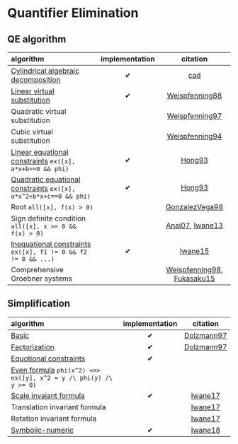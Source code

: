 # Quantifier Elimination

## QE algorithm

| algorithm | implementation | citation |
| :-- | :--: | :--: |
| [Cylindrical algebraic decomposition](../cad.go) | ✔ | [cad](cad.md) |
| [Linear virtual substitution](../vs.go) | ✔ | [Weispfenning88](https://www.sciencedirect.com/science/article/pii/S0747717188800038) |
| Quadratic virtual substitution | | [Weispfenning97](https://link.springer.com/article/10.1007/s002000050055) |
| Cubic virtual substitution |  | [Weispfenning94](https://dl.acm.org/doi/10.1145/190347.190425) |
| [Linear equational constraints](../quadeq.go) `ex([x], a*x+b==0 && phi)` | ✔ | [Hong93](https://dl.acm.org/doi/10.1145/164081.164140) |
| [Quadratic equational constraints](../quadeq.go) `ex([x], a*x^2+b*x+c==0 && phi)` | ✔ | [Hong93](https://dl.acm.org/doi/10.1145/164081.164140) |
| Root `all([x], f(x) > 0)` | | [GonzalezVega98](https://link.springer.com/chapter/10.1007/978-3-7091-9459-1_19) |
| Sign definite condition `all([x], x >= 0 && f(x) > 0)` | | [Anai07](https://www.tandfonline.com/doi/abs/10.1080/00207170600726550?journalCode=tcon20), [Iwane13](https://link.springer.com/chapter/10.1007/978-3-319-02297-0_17) |
| [Inequational constraints](../neq.go) `ex([x], f1 != 0 && f2 != 0 && ...)` | ✔ | [Iwane15](https://repository.kulib.kyoto-u.ac.jp/dspace/bitstream/2433/224375/1/1976-06.pdf) |
| Comprehensive Groebner systems || [Weispfenning98](https://link.springer.com/chapter/10.1007/978-3-7091-9459-1_20), [Fukasaku15](https://dl.acm.org/doi/10.1145/2755996.2756646) |


## Simplification

| algorithm | implementation | citation |
| :-- | :--: | :--: |
| [Basic](../simpl_basic.go) |✔| [Dolzmann97](https://www.sciencedirect.com/science/article/pii/S0747717197901231) |
| [Factorization](../simpl_fctr.go) |✔| [Dolzmann97](https://www.sciencedirect.com/science/article/pii/S0747717197901231) |
| [Equotional constraints](../simpl_reduce.go) |✔|
| [Even formula](../even.go) `phi(x^2) <=> ex([y], x^2 = y /\ phi(y) /\ y >= 0)` ||
| [Scale invaiant formula](../simpl_homo.go) |✔| [Iwane17](https://dl.acm.org/doi/abs/10.1145/3087604.3087627) |
| Translation invariant formula || [Iwane17](https://dl.acm.org/doi/abs/10.1145/3087604.3087627) |
| Rotation invariant formula || [Iwane17](https://dl.acm.org/doi/abs/10.1145/3087604.3087627) |
| [Symbolic-numeric](../simpl_num.go) |✔| [Iwane18](http://www.jssac.org/Editor/Suushiki/V24/V242.html) |
